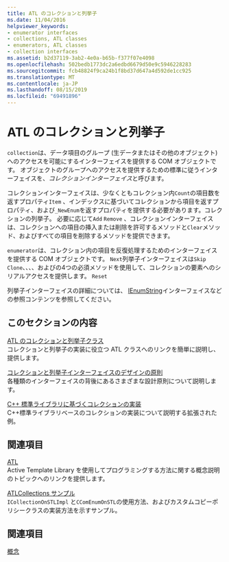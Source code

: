 ```yaml
---
title: ATL のコレクションと列挙子
ms.date: 11/04/2016
helpviewer_keywords:
- enumerator interfaces
- collections, ATL classes
- enumerators, ATL classes
- collection interfaces
ms.assetid: b2d37119-3ab2-4e0a-b65b-f377f07e4098
ms.openlocfilehash: 502bedb1773dc2a6edbd6679d50e9c5946228283
ms.sourcegitcommit: fcb48824f9ca24b1f8bd37d647a4d592de1cc925
ms.translationtype: MT
ms.contentlocale: ja-JP
ms.lasthandoff: 08/15/2019
ms.locfileid: "69491896"
---
```

# <a name="atl-collections-and-enumerators"></a>ATL のコレクションと列挙子

`collection`は、データ項目のグループ (生データまたはその他のオブジェクト) へのアクセスを可能にするインターフェイスを提供する COM オブジェクトです。 オブジェクトのグループへのアクセスを提供するための標準に従うインターフェイスを、*コレクションインターフェイス*と呼びます。

コレクションインターフェイスは、少なくともコレクション内`Count`の項目数を返すプロパティ`Item` 、インデックスに基づいてコレクションから項目を返すプロパティ、および`_NewEnum`を返すプロパティを提供する必要があります。コレクションの列挙子。 必要に応じて`Add` `Remove` 、コレクションインターフェイスは、コレクションへの項目の挿入または削除を許可するメソッドと`Clear`メソッド、およびすべての項目を削除するメソッドを提供できます。

`enumerator`は、コレクション内の項目を反復処理するためのインターフェイスを提供する COM オブジェクトです。 `Next`列挙子インターフェイスは`Skip` `Clone`、、、、およびの4つの必須メソッドを使用して、コレクションの要素へのシリアルアクセスを提供します。 `Reset`

列挙子インターフェイスの詳細については、 [IEnumString](/windows/win32/api/objidl/nn-objidl-ienumstring)インターフェイスなどの参照コンテンツを参照してください。

## <a name="in-this-section"></a>このセクションの内容

[ATL のコレクションと列挙子クラス](../atl/atl-collection-and-enumerator-classes.md)<br/>
コレクションと列挙子の実装に役立つ ATL クラスへのリンクを簡単に説明し、提供します。

[コレクションと列挙子インターフェイスのデザインの原則](../atl/design-principles-for-collection-and-enumerator-interfaces.md)<br/>
各種類のインターフェイスの背後にあるさまざまな設計原則について説明します。

[C++ 標準ライブラリに基づくコレクションの実装](../atl/implementing-an-stl-based-collection.md)<br/>
C++標準ライブラリベースのコレクションの実装について説明する拡張された例。

## <a name="related-sections"></a>関連項目

[ATL](../atl/active-template-library-atl-concepts.md)<br/>
Active Template Library を使用してプログラミングする方法に関する概念説明のトピックへのリンクを提供します。

[ATLCollections サンプル](../overview/visual-cpp-samples.md)<br/>
`ICollectionOnSTLImpl` と`CComEnumOnSTL`の使用方法、およびカスタムコピーポリシークラスの実装方法を示すサンプル。

## <a name="see-also"></a>関連項目

[概念](../atl/active-template-library-atl-concepts.md)

